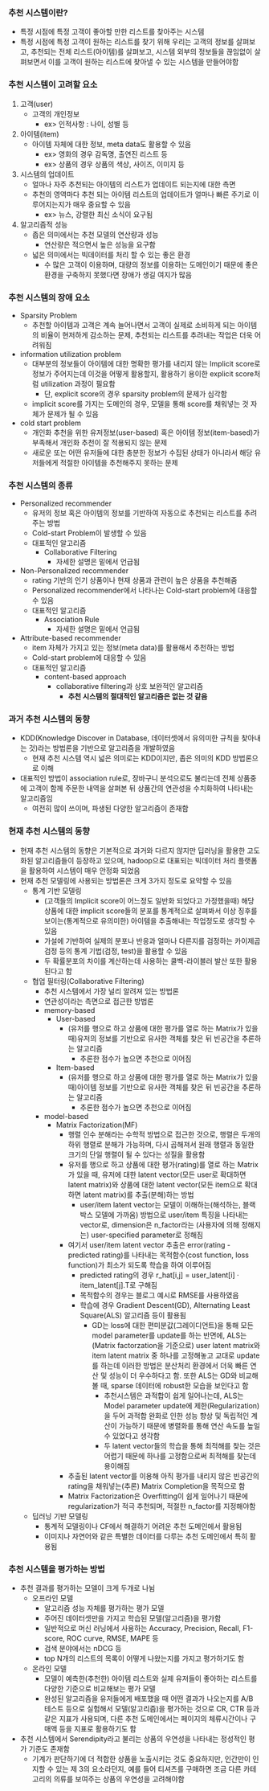 ### 추천 시스템이란?
* 특정 시점에 특정 고객이 좋아할 만한 리스트를 찾아주는 시스템
* 특정 시점에 특정 고객이 원하는 리스트를 찾기 위해 우리는 고객의 정보를 살펴보고, 추천되는 전체 리스트(아이템)를 살펴보고, 시스템 외부의 정보들을 끊임없이 살펴보면서 이를 고객이 원하는 리스트에 찾아낼 수 있는  시스템을 만들어야함

### 추천 시스템이 고려할 요소
1. 고객(user)
    * 고객의 개인정보
        * ex> 인적사항 : 나이, 성별 등
2. 아이템(item)
    * 아이템 자체에 대한 정보, meta data도 활용할 수 있음
        * ex> 영화의 경우 감독명, 출연진 리스트 등
        * ex> 상품의 경우 상품의 색상, 사이즈, 이미지 등
3. 시스템의 업데이트
    * 얼마나 자주 추천되는 아이템의 리스트가 업데이트 되는지에 대한 측면
    * 추천의 영역마다 추천 되는 아이템 리스트의 업데이트가 얼마나 빠른 주기로 이루어지는지가 매우 중요할 수 있음
        * ex> 뉴스, 강렬한 최신 소식이 요구됨
4. 알고리즘적 성능
    * 좁은 의미에서는 추천 모델의 연산량과 성능
        * 연산량은 적으면서 높은 성능을 요구함
    * 넓은 의미에서는 빅데이터를 처리 할 수 있는 좋은 환경
        * 수 많은 고객이 이용하며, 대량의 정보를 이용하는 도메인이기 때문에 좋은 환경을 구축하지 못했다면 장애가 생길 여지가 많음

### 추천 시스템의 장애 요소
* Sparsity Problem
    * 추천할 아이템과 고객은 계속 늘어나면서 고객이 실제로 소비하게 되는 아이템의 비율이 현저하게 감소하는 문제, 추천되는 리스트를 추려내는 작업은 더욱 어려워짐
* information utilization problem
    * 대부분의 정보들이 아이템에 대한 명확한 평가를 내리지 않는 Implicit score로 정보가 주어지는데 이것을 어떻게 활용할지, 활용하기 용이한 explicit score처럼 utilization 과정이 필요함
        * 단, explicit score의 경우 sparsity problem의 문제가 심각함
    * implicit score를 가지는 도메인의 경우, 모델을 통해 score를 채워넣는 것 자체가 문제가 될 수 있음
* cold start problem
    * 개인화 추천을 위한 유저정보(user-based) 혹은 아이템 정보(item-based)가 부족해서 개인화 추천이 잘 적용되지 않는 문제
    * 새로운 또는 어떤 유저들에 대한 충분한 정보가 수집된 상태가 아니라서 해당 유저들에게 적절한 아이템을 추천해주지 못하는 문제

### 추천 시스템의 종류
* Personalized recommender
    * 유저의 정보 혹은 아이템의 정보를 기반하여 자동으로 추천되는 리스트를 추려주는 방법
    * Cold-start Problem이 발생할 수 있음
    * 대표적인 알고리즘
        * Collaborative Filtering
            * 자세한 설명은 밑에서 언급됨
* Non-Personalized recommender
    * rating 기반의 인기 상품이나 현재 상품과 관련이 높은 상품을 추천해줌
    * Personalized recommender에서 나타나는 Cold-start problem에 대응할 수 있음
    * 대표적인 알고리즘
        * Association Rule
            * 자세한 설명은 밑에서 언급됨
* Attribute-based recommender
    * item 자체가 가지고 있는 정보(meta data)를 활용해서 추천하는 방법
    * Cold-start problem에 대응할 수 있음
    * 대표적인 알고리즘
        * content-based approach
            * collaborative filtering과 상호 보완적인 알고리즘
                * **추천 시스템의 절대적인 알고리즘은 없는 것 같음**

### 과거 추천 시스템의 동향
* KDD(Knowledge Discover in Database, 데이터셋에서 유의미한 규칙을 찾아내는 것)라는 방법론을 기반으로 알고리즘을 개발하였음
    * 현재 추천 시스템 역시 넓은 의미로는 KDD이지만, 좁은 의미의 KDD 방법론으로 이해
* 대표적인 방법이 association rule로, 장바구니 분석으로도 불리는데 전체 상품중에 고객이 함께 주문한 내역을 살펴본 뒤 상품간의 연관성을 수치화하여 나타내는 알고리즘임
    * 여전히 많이 쓰이며, 파생된 다양한 알고리즘이 존재함

### 현재 추천 시스템의 동향
* 현재 추천 시스템의 동향은 기본적으로 과거와 다르지 않지만 딥러닝을 활용한 고도화된 알고리즘들이 등장하고 있으며, hadoop으로 대표되는 빅데이터 처리 플랫폼을 활용하여 시스템이 매우 안정화 되었음
* 현재 추천 모델링에 사용되는 방법론은 크게 3가지 정도로 요약할 수 있음
    * 통계 기반 모델링
        * (고객들의 Implicit score이 어느정도 일반화 되었다고 가정했을때) 해당 상품에 대한 implicit score들의 분포를 통계적으로 살펴봐서 이상 징후를 보이는(통계적으로 유의미한) 아이템을 추출해내는 작업정도로 생각할 수 있음
        * 가설에 기반하여 실제의 분포나 반응과 얼마나 다른지를 검정하는 카이제곱 검정 등의 통계 기법(검정, test)을 활용할 수 있음
        * 두 확률분포의 차이를 계산하는데 사용하는 쿨백-라이블러 발산 또한 활용된다고 함
    * 협업 필터링(Collaborative Filtering)
        * 추천 시스템에서 가장 널리 알려져 있는 방법론
        * 연관성이라는 측면으로 접근한 방법론
        * memory-based
            * User-based
                * (유저를 행으로 하고 상품에 대한 평가를 열로 하는 Matrix가 있을 때)유저의 정보를 기반으로 유사한 객체를 찾은 뒤 빈공간을 추론하는 알고리즘
                    * 추론한 점수가 높으면 추천으로 이어짐
            * Item-based
                * (유저를 행으로 하고 상품에 대한 평가를 열로 하는 Matrix가 있을 때)아이템 정보를 기반으로 유사한 객체를 찾은 뒤 빈공간을 추론하는 알고리즘
                    * 추론한 점수가 높으면 추천으로 이어짐
        * model-based
            * Matrix Factorization(MF)
                * 행렬 인수 분해라는 수학적 방법으로 접근한 것으로, 행렬은 두개의 하위 행렬로 분해가 가능하며, 다시 곱해져서 원래 행렬과 동일한 크기의 단일 행렬이 될 수 있다는 성질을 활용함
                * 유저를 행으로 하고 상품에 대한 평가(rating)를 열로 하는 Matrix가 있을 때, 유저에 대한 latent vector(모든 user로 확대하면 latent matrix)와 상품에 대한 latent vector(모든 item으로 확대하면 latent matrix)를 추출(분해)하는 방법
                    * user/item latent vector는 모델이 이해하는(해석하는, 블랙 박스 모델에 가까움) 방법으로 user/item 특징을 나타내는 vector로, dimension은 n_factor라는 (사용자에 의해 정해지는)  user-specified parameter로 정해짐
                * 여기서 user/item latent vector 추출은 error(rating - predicted rating)를 나타내는 목적함수(cost function, loss function)가 최소가 되도록 학습을 하여 이루어짐
                    * predicted rating의 경우 r_hat[i,j] = user_latent[i] ‧ item_latent[j].T로 구해짐
                    * 목적함수의 경우는 블로그 예시로 RMSE를 사용하였음
                    * 학습에 경우 Gradient Descent(GD), Alternating Least Square(ALS) 알고리즘 등이 활용됨
                        * GD는 loss에 대한 편미분값(그레이디언트)을 통해 모든 model parameter를 update를 하는 반면에, ALS는 (Matrix factorzation을 기준으로) user latent matrix와 item latent matrix 중 하나를 고정해놓고 교대로 update를 하는데 이러한 방법은 분산처리 환경에서 더욱 빠른 연산 및 성능이 더 우수하다고 함. 또한 ALS는 GD와 비교해볼 때, sparse 데이터에 robust한 모습을 보인다고 함
                            * 추천시스템은 과적합이 쉽게 일어나는데, ALS는 Model parameter update에 제한(Regularization)을 두어 과적합 완화로 인한 성능 향상 및 독립적인 계산이 가능하기 때문에 병렬화를 통해 연산 속도를 높일 수 있었다고 생각함
                            * 두 latent vector들의 학습을 통해 최적해를 찾는 것은 어렵기 때문에 하나를 고정함으로써 최적해를 찾는데 용이해짐
                * 추출된 latent vector를 이용해 아직 평가를 내리지 않은 빈공간의 rating을 채워넣는(추론) Matrix Completion을 목적으로 함 
                * Matrix Factorization은 Overfitting이 쉽게 일어나기 때문에 regularization가 적극 추천되며, 적절한 n_factor를 지정해야함
    * 딥러닝 기반 모델링
        * 통계적 모델링이나 CF에서 해결하기 어려운 추천 도메인에서 활용됨
        * 이미지나 자연어와 같은 특별한 데이터를 다루는 추천 도메인에서 특히 활용됨

### 추천 시스템을 평가하는 방법
* 추천 결과를 평가하는 모델이 크게 두개로 나뉨
    * 오프라인 모델
        * 알고리즘 성능 자체를 평가하는 평가 모델
        * 주어진 데이터셋만을 가지고 학습된 모델(알고리즘)을 평가함
        * 일반적으로 머신 러닝에서 사용하는 Accuracy, Precision, Recall, F1-score, ROC curve, RMSE, MAPE 등
        * 검색 분야에서는 nDCG 등
        * top N개의 리스트의 목록이 어떻게 나왔는지를 가지고 평가하기도 함
    * 온라인 모델
        * 모델이 예측한(추천한) 아이템 리스트와 실제 유저들이 좋아하는 리스트를 다양한 기준으로 비교해보는 평가 모델
        * 완성된 알고리즘을 유저들에게 배포했을 때 어떤 결과가 나오는지를 A/B 테스트 등으로 실험해서 모델(알고리즘)을 평가하는 것으로 CR, CTR 등과 같은 지표가 사용되며, 다른 추천 도메인에서는 페이지의 체류시간이나 구매액 등을 지표로 활용하기도 함
* 추천 시스템에서 Serendipity라고 불리는 상품의 우연성을 나타내는 정성적인 평가 기준도 존재함
    * 기계가 판단하기에 더 적합한 상품을 노출시키는 것도 중요하지만, 인간만이 인지할 수 있는 제 3의 요소라던지, 예를 들어 티셔츠를 구매하면 조금 다른 카테고리의 의류를 보여주는 상품의 우연성을 고려해야함